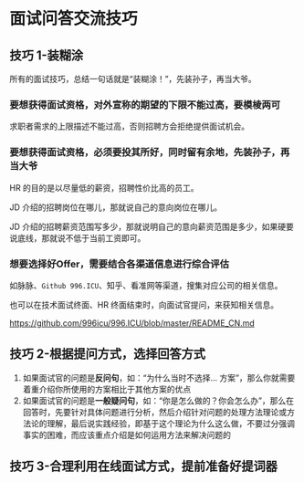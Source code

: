 # 面试问答交流技巧


## 技巧 1-装糊涂

所有的面试技巧，总结一句话就是“装糊涂！”，先装孙子，再当大爷。

### 要想获得面试资格，对外宣称的期望的下限不能过高，要模棱两可


求职者需求的上限描述不能过高，否则招聘方会拒绝提供面试机会。


### 要想获得面试资格，必须要投其所好，同时留有余地，先装孙子，再当大爷


HR 的目的是以尽量低的薪资，招聘性价比高的员工。

JD 介绍的招聘岗位在哪儿，那就说自己的意向岗位在哪儿。

JD 介绍的招聘薪资范围写多少，那就说明自己的意向薪资范围是多少，如果硬要说底线，那就说不低于当前工资即可。


### 想要选择好Offer，需要结合各渠道信息进行综合评估

如脉脉、`Github 996.ICU`、知乎、看准网等渠道，搜集对应公司的相关信息。

也可以在技术面试终面、HR 终面结束时，向面试官提问，来获知相关信息。

https://github.com/996icu/996.ICU/blob/master/README_CN.md


## 技巧 2-根据提问方式，选择回答方式


1. 如果面试官的问题是**反问句**，如：“为什么当时不选择... 方案”，那么你就需要着重介绍你所使用的方案相比于其他方案的优点
2. 如果面试官的问题是**一般疑问句**，如：“你是怎么做的？你会怎么办”，那么在回答时，先要针对具体问题进行分析，然后介绍针对问题的处理方法理论或方法论的理解，最后说实践经验，即基于这个理论为什么这么做，不要过分强调事实的困难，而应该重点介绍是如何运用方法来解决问题的


## 技巧 3-合理利用在线面试方式，提前准备好提词器





